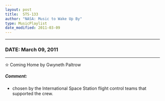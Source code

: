 ```yaml
---
layout: post
title:  STS-133
author: "NASA: Music to Wake Up By"
type: MusicPlaylist
date_modified: 2011-03-09
---
```


----
### DATE: March 09, 2011
----
✫ Coming Home by Gwyneth Paltrow

##### Comment:
* chosen by the International Space Station flight control teams that supported the crew.
